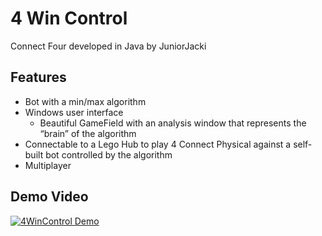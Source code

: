 # 4 Win Control
Connect Four developed in Java by JuniorJacki

## Features
- Bot with a min/max algorithm
- Windows user interface
    - Beautiful GameField with an analysis window that represents the “brain” of the algorithm
- Connectable to a Lego Hub to play 4 Connect Physical against a self-built bot controlled by the algorithm
- Multiplayer

## Demo Video
[![4WinControl Demo](https://img.youtube.com/vi/uVDHaDGr0Pw/0.jpg)]("https://youtu.be/uVDHaDGr0Pw "4WinControl Demo")
